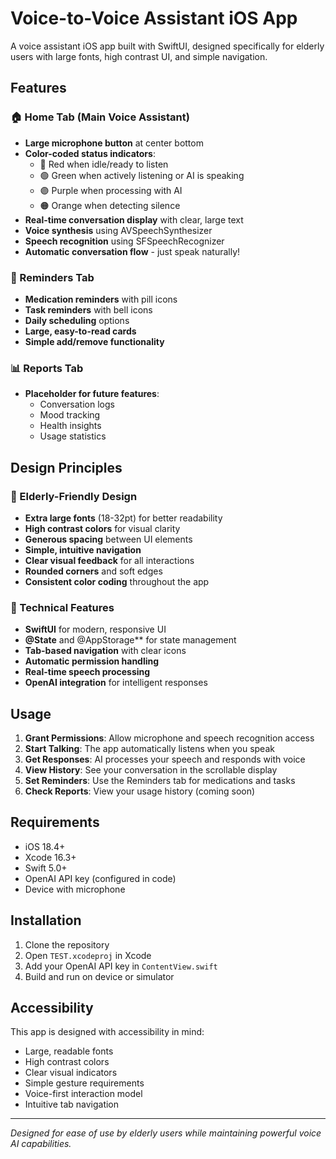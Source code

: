 # Voice-to-Voice Assistant iOS App

A voice assistant iOS app built with SwiftUI, designed specifically for elderly users with large fonts, high contrast UI, and simple navigation.

## Features

### 🏠 Home Tab (Main Voice Assistant)
- **Large microphone button** at center bottom
- **Color-coded status indicators**:
  - 🔴 Red when idle/ready to listen
  - 🟢 Green when actively listening or AI is speaking
  - 🟣 Purple when processing with AI
  - 🟠 Orange when detecting silence
- **Real-time conversation display** with clear, large text
- **Voice synthesis** using AVSpeechSynthesizer
- **Speech recognition** using SFSpeechRecognizer
- **Automatic conversation flow** - just speak naturally!

### 🔔 Reminders Tab
- **Medication reminders** with pill icons
- **Task reminders** with bell icons
- **Daily scheduling** options
- **Large, easy-to-read cards**
- **Simple add/remove functionality**

### 📊 Reports Tab
- **Placeholder for future features**:
  - Conversation logs
  - Mood tracking
  - Health insights
  - Usage statistics

## Design Principles

### 🎯 Elderly-Friendly Design
- **Extra large fonts** (18-32pt) for better readability
- **High contrast colors** for visual clarity
- **Generous spacing** between UI elements
- **Simple, intuitive navigation**
- **Clear visual feedback** for all interactions
- **Rounded corners** and soft edges
- **Consistent color coding** throughout the app

### 🔧 Technical Features
- **SwiftUI** for modern, responsive UI
- **@State** and @AppStorage** for state management
- **Tab-based navigation** with clear icons
- **Automatic permission handling**
- **Real-time speech processing**
- **OpenAI integration** for intelligent responses

## Usage

1. **Grant Permissions**: Allow microphone and speech recognition access
2. **Start Talking**: The app automatically listens when you speak
3. **Get Responses**: AI processes your speech and responds with voice
4. **View History**: See your conversation in the scrollable display
5. **Set Reminders**: Use the Reminders tab for medications and tasks
6. **Check Reports**: View your usage history (coming soon)

## Requirements

- iOS 18.4+
- Xcode 16.3+
- Swift 5.0+
- OpenAI API key (configured in code)
- Device with microphone

## Installation

1. Clone the repository
2. Open `TEST.xcodeproj` in Xcode
3. Add your OpenAI API key in `ContentView.swift`
4. Build and run on device or simulator

## Accessibility

This app is designed with accessibility in mind:
- Large, readable fonts
- High contrast colors
- Clear visual indicators
- Simple gesture requirements
- Voice-first interaction model
- Intuitive tab navigation

---

*Designed for ease of use by elderly users while maintaining powerful voice AI capabilities.* 